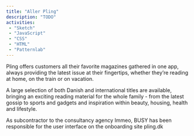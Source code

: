 ```yaml
---
title: "Aller Pling"
description: "TODO"
activities:
 - "Sketch"
 - "JavaScript"
 - "CSS"
 - "HTML"
 - "Patternlab"
---
```


Pling offers customers all their favorite magazines gathered in one app, always providing the latest issue at their fingertips, whether they’re reading at home, on the train or on vacation.

A large selection of both Danish and international titles are available, bringing an exciting reading material for the whole family - from the latest gossip to sports and gadgets and inspiration within beauty, housing, health and lifestyle.

As subcontractor to the consultancy agency Immeo, BUSY has been responsible for the user interface on the onboarding site pling.dk